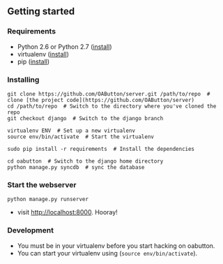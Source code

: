 ## Getting started

### Requirements

 * Python 2.6 or Python 2.7 ([install](http://www.python.org/getit/))
 * virtualenv ([install](https://pypi.python.org/pypi/virtualenv))
 * pip ([install](http://www.pip-installer.org/en/latest/installing.html))

### Installing

```
git clone https://github.com/OAButton/server.git /path/to/repo  # clone [the project code](https://github.com/OAButton/server)
cd /path/to/repo  # Switch to the directory where you've cloned the repo
git checkout django  # Switch to the django branch

virtualenv ENV  # Set up a new virtualenv
source env/bin/activate  # Start the virtualenv

sudo pip install -r requirements  # Install the dependencies

cd oabutton  # Switch to the django home directory
python manage.py syncdb  # sync the database
```

### Start the webserver

```
python manage.py runserver
```

 * visit <http://localhost:8000>. Hooray!

### Development

 * You must be in your virtualenv before you start hacking on oabutton.  
 * You can start your virtualenv using (`source env/bin/activate`).
